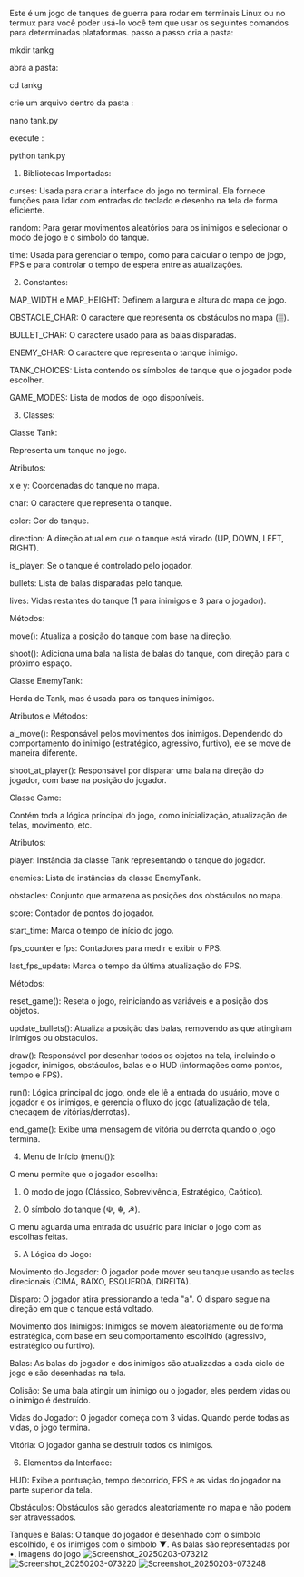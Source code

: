 Este é um jogo de tanques de guerra para rodar em terminais Linux ou no termux para você poder usá-lo você tem que usar os seguintes comandos para determinadas plataformas.
passo a passo 
cria a pasta:  

mkdir tankg 

abra a pasta:

cd tankg 

crie um arquivo dentro da pasta :

nano tank.py 

execute :

python tank.py 


1. Bibliotecas Importadas:

curses: Usada para criar a interface do jogo no terminal. Ela fornece funções para lidar com entradas do teclado e desenho na tela de forma eficiente.

random: Para gerar movimentos aleatórios para os inimigos e selecionar o modo de jogo e o símbolo do tanque.

time: Usada para gerenciar o tempo, como para calcular o tempo de jogo, FPS e para controlar o tempo de espera entre as atualizações.


2. Constantes:

MAP_WIDTH e MAP_HEIGHT: Definem a largura e altura do mapa de jogo.

OBSTACLE_CHAR: O caractere que representa os obstáculos no mapa (▒).

BULLET_CHAR: O caractere usado para as balas disparadas.

ENEMY_CHAR: O caractere que representa o tanque inimigo.

TANK_CHOICES: Lista contendo os símbolos de tanque que o jogador pode escolher.

GAME_MODES: Lista de modos de jogo disponíveis.


3. Classes:

Classe Tank:

Representa um tanque no jogo.

Atributos:

x e y: Coordenadas do tanque no mapa.

char: O caractere que representa o tanque.

color: Cor do tanque.

direction: A direção atual em que o tanque está virado (UP, DOWN, LEFT, RIGHT).

is_player: Se o tanque é controlado pelo jogador.

bullets: Lista de balas disparadas pelo tanque.

lives: Vidas restantes do tanque (1 para inimigos e 3 para o jogador).


Métodos:

move(): Atualiza a posição do tanque com base na direção.

shoot(): Adiciona uma bala na lista de balas do tanque, com direção para o próximo espaço.



Classe EnemyTank:

Herda de Tank, mas é usada para os tanques inimigos.

Atributos e Métodos:

ai_move(): Responsável pelos movimentos dos inimigos. Dependendo do comportamento do inimigo (estratégico, agressivo, furtivo), ele se move de maneira diferente.

shoot_at_player(): Responsável por disparar uma bala na direção do jogador, com base na posição do jogador.



Classe Game:

Contém toda a lógica principal do jogo, como inicialização, atualização de telas, movimento, etc.

Atributos:

player: Instância da classe Tank representando o tanque do jogador.

enemies: Lista de instâncias da classe EnemyTank.

obstacles: Conjunto que armazena as posições dos obstáculos no mapa.

score: Contador de pontos do jogador.

start_time: Marca o tempo de início do jogo.

fps_counter e fps: Contadores para medir e exibir o FPS.

last_fps_update: Marca o tempo da última atualização do FPS.


Métodos:

reset_game(): Reseta o jogo, reiniciando as variáveis e a posição dos objetos.

update_bullets(): Atualiza a posição das balas, removendo as que atingiram inimigos ou obstáculos.

draw(): Responsável por desenhar todos os objetos na tela, incluindo o jogador, inimigos, obstáculos, balas e o HUD (informações como pontos, tempo e FPS).

run(): Lógica principal do jogo, onde ele lê a entrada do usuário, move o jogador e os inimigos, e gerencia o fluxo do jogo (atualização de tela, checagem de vitórias/derrotas).

end_game(): Exibe uma mensagem de vitória ou derrota quando o jogo termina.



4. Menu de Início (menu()):

O menu permite que o jogador escolha:

1. O modo de jogo (Clássico, Sobrevivência, Estratégico, Caótico).


2. O símbolo do tanque (☫, ☬, ☭).



O menu aguarda uma entrada do usuário para iniciar o jogo com as escolhas feitas.


5. A Lógica do Jogo:

Movimento do Jogador: O jogador pode mover seu tanque usando as teclas direcionais (CIMA, BAIXO, ESQUERDA, DIREITA).

Disparo: O jogador atira pressionando a tecla "a". O disparo segue na direção em que o tanque está voltado.

Movimento dos Inimigos: Inimigos se movem aleatoriamente ou de forma estratégica, com base em seu comportamento escolhido (agressivo, estratégico ou furtivo).

Balas: As balas do jogador e dos inimigos são atualizadas a cada ciclo de jogo e são desenhadas na tela.

Colisão: Se uma bala atingir um inimigo ou o jogador, eles perdem vidas ou o inimigo é destruído.

Vidas do Jogador: O jogador começa com 3 vidas. Quando perde todas as vidas, o jogo termina.

Vitória: O jogador ganha se destruir todos os inimigos.


6. Elementos da Interface:

HUD: Exibe a pontuação, tempo decorrido, FPS e as vidas do jogador na parte superior da tela.

Obstáculos: Obstáculos são gerados aleatoriamente no mapa e não podem ser atravessados.

Tanques e Balas: O tanque do jogador é desenhado com o símbolo escolhido, e os inimigos com o símbolo ▼. As balas são representadas por •.
imagens do jogo
![Screenshot_20250203-073212](https://github.com/user-attachments/assets/0d591555-6390-4763-847a-097902b6f18e)
![Screenshot_20250203-073220](https://github.com/user-attachments/assets/5024a154-01f4-4f0d-9907-af30162a1a5b)
![Screenshot_20250203-073248](https://github.com/user-attachments/assets/314cadfa-e25d-4b80-bcc7-15f343e5ea4c)
